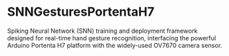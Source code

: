# SNNGesturesPortentaH7
Spiking Neural Network (SNN) training and deployment framework designed for real-time hand gesture recognition, interfacing the powerful Arduino Portenta H7 platform with the widely-used OV7670 camera sensor.
